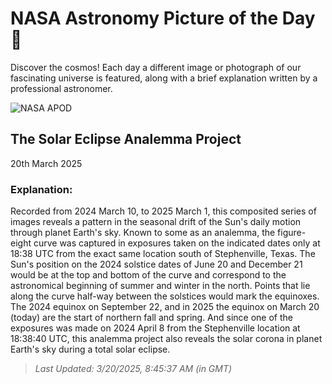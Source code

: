 
  # NASA Astronomy Picture of the Day 🌌

  Discover the cosmos! Each day a different image or photograph of our fascinating universe is featured, along with a brief explanation written by a professional astronomer.

![NASA APOD](https://apod.nasa.gov/apod/image/2503/HunterWells_submission3-3.png)

## The Solar Eclipse Analemma Project

20th March 2025

### Explanation: 

Recorded from 2024 March 10, to 2025 March 1, this composited series of images reveals a pattern in the seasonal drift of the Sun's daily motion through planet Earth's sky. Known to some as an analemma, the figure-eight curve was captured in exposures taken on the indicated dates only at 18:38 UTC from the exact same location south of Stephenville, Texas. The Sun's position on the 2024 solstice dates of June 20 and December 21 would be at the top and bottom of the curve and correspond to the astronomical beginning of summer and winter in the north. Points that lie along the curve half-way between the solstices would mark the equinoxes. The 2024 equinox on September 22, and in 2025 the equinox on March 20 (today) are the start of northern fall and spring. And since one of the exposures was made on 2024 April 8 from the Stephenville location at 18:38:40 UTC, this analemma project also reveals the solar corona in planet Earth's sky during a total solar eclipse.

> _Last Updated: 3/20/2025, 8:45:37 AM (in GMT)_
